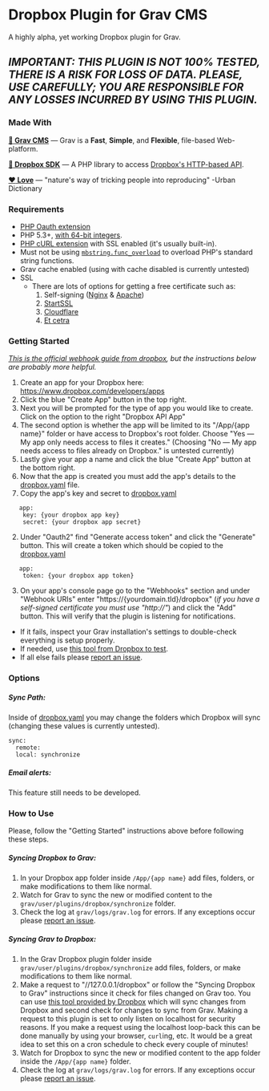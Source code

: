 # Dropbox Plugin for Grav CMS
A highly alpha, yet working Dropbox plugin for Grav.

## *IMPORTANT: THIS PLUGIN IS NOT 100% TESTED, THERE IS A RISK FOR LOSS OF DATA. PLEASE, USE CAREFULLY; YOU ARE RESPONSIBLE FOR ANY LOSSES INCURRED BY USING THIS PLUGIN.*

### Made With
[**:space_invader: Grav CMS**](https://github.com/getgrav/grav) &mdash; Grav is a **Fast**, **Simple**, and **Flexible**, file-based Web-platform.

[**:arrows_counterclockwise: Dropbox SDK**](https://github.com/dropbox/dropbox-sdk-php) &mdash; A PHP library to access [Dropbox's HTTP-based API](http://dropbox.com/developers/core/docs).

[**:heart: Love**](https://www.youtube.com/watch?v=HEXWRTEbj1I) &mdash; "nature's way of tricking people into reproducing" -Urban Dictionary

### Requirements
* [PHP Oauth extension](https://secure.php.net/manual/en/oauth.installation.php)
* PHP 5.3+, [with 64-bit integers](http://stackoverflow.com/questions/864058/how-to-have-64-bit-integer-on-php).
* [PHP cURL extension](https://secure.php.net/manual/en/curl.installation.php) with SSL enabled (it's usually built-in).
* Must not be using [`mbstring.func_overload`](http://www.php.net/manual/en/mbstring.overload.php) to overload PHP's standard string functions.
* Grav cache enabled (using with cache disabled is currently untested)
* SSL
  * There are lots of options for getting a free certificate such as:
    1. Self-signing ([Nginx](https://www.digitalocean.com/community/tutorials/how-to-create-an-ssl-certificate-on-nginx-for-ubuntu-14-04) &amp; [Apache](https://www.digitalocean.com/community/tutorials/how-to-create-a-ssl-certificate-on-apache-for-ubuntu-14-04))
    2. [StartSSL](https://www.startssl.com/)
    3. [Cloudflare](https://www.cloudflare.com/ssl)
    4. [Et cetra](https://www.google.com/search?q=free+ssl+certificates)

### Getting Started
*[This is the official webhook guide from dropbox](https://www.dropbox.com/developers/webhooks/tutorial), but the instructions below are probably more helpful.*

1. Create an app for your Dropbox here: https://www.dropbox.com/developers/apps
  1. Click the blue "Create App" button in the top right.
  2. Next you will be prompted for the type of app you would like to create. Click on the option to the right "Dropbox API App"
  3. The second option is whether the app will be limited to its "/App/{app name}" folder or have access to Dropbox's root folder. Choose "Yes &mdash; My app only needs access to files it creates." (Choosing "No &mdash; My app needs access to files already on Dropbox." is untested currently)
  4. Lastly give your app a name and click the blue "Create App" button at the bottom right.
2. Now that the app is created you must add the app's details to the [dropbox.yaml](https://github.com/dfrankland/grav-plugin-dropbox/blob/master/dropbox.yaml) file.
  1. Copy the app's key and secret to [dropbox.yaml](https://github.com/dfrankland/grav-plugin-dropbox/blob/master/dropbox.yaml)
  ```
     app:
      key: {your dropbox app key}
      secret: {your dropbox app secret}
  ```
  2. Under "Oauth2" find "Generate access token" and click the "Generate" button. This will create a token which should be copied to the [dropbox.yaml](https://github.com/dfrankland/grav-plugin-dropbox/blob/master/dropbox.yaml)
  ```
     app:
      token: {your dropbox app token}
  ```
3. On your app's console page go to the "Webhooks" section and under "Webhook URIs" enter "https://{yourdomain.tld}/dropbox" (*if you have a self-signed certificate you must use "http://"*) and click the "Add" button. This will verify that the plugin is listening for notifications.
  * If it fails, inspect your Grav installation's settings to double-check everything is setup properly.
  * If needed, use [this tool from Dropbox to test](https://github.com/dropbox/dropbox_hook).
  * If all else fails please [report an issue](https://github.com/dfrankland/grav-plugin-dropbox/issues/new).

### Options

##### Sync Path:
Inside of [dropbox.yaml](https://github.com/dfrankland/grav-plugin-dropbox/blob/master/dropbox.yaml) you may change the folders which Dropbox will sync (changing these values is currently untested).
```
sync:
  remote:
  local: synchronize
```
##### Email alerts:
This feature still needs to be developed.

### How to Use
Please, follow the "Getting Started" instructions above before following these steps.

##### Syncing Dropbox to Grav:
1. In your Dropbox app folder inside `/App/{app name}` add files, folders, or make modifications to them like normal.
2. Watch for Grav to sync the new or modified content to the `grav/user/plugins/dropbox/synchronize` folder.
3. Check the log at `grav/logs/grav.log` for errors. If any exceptions occur please [report an issue](https://github.com/dfrankland/grav-plugin-dropbox/issues/new).

##### Syncing Grav to Dropbox:
1. In the Grav Dropbox plugin folder inside `grav/user/plugins/dropbox/synchronize` add files, folders, or make modifications to them like normal.
2. Make a request to "//127.0.0.1/dropbox" or follow the "Syncing Dropbox to Grav" instructions since it check for files changed on Grav too. You can use [this tool provided by Dropbox](https://github.com/dropbox/dropbox_hook) which will sync changes from Dropbox and second check for changes to sync from Grav. Making a request to this plugin is set to only listen on localhost for security reasons. If you make a request using the localhost loop-back this can be done manually by using your browser, `curl`ing, etc. It would be a great idea to set this on a cron schedule to check every couple of minutes!
3. Watch for Dropbox to sync the new or modified content to the app folder inside the `/App/{app name}` folder.
4. Check the log at `grav/logs/grav.log` for errors. If any exceptions occur please [report an issue](https://github.com/dfrankland/grav-plugin-dropbox/issues/new).

